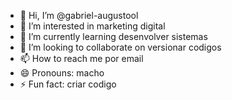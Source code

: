 - 👋 Hi, I’m @gabriel-augustool
- 👀 I’m interested in marketing digital
- 🌱 I’m currently learning desenvolver sistemas
- 💞️ I’m looking to collaborate on versionar codigos
- 📫 How to reach me por email
- 😄 Pronouns: macho
- ⚡ Fun fact: criar codigo

<!---
gabriel-augustool/gabriel-augustool is a ✨ special ✨ repository because its `README.md` (this file) appears on your GitHub profile.
You can click the Preview link to take a look at your changes.
--->
